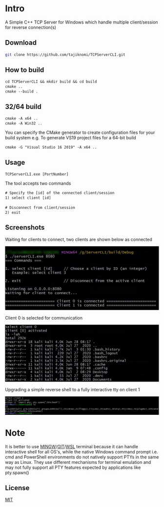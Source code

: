 # Intro

A Simple C++ TCP Server for Windows which handle multiple client/session for reverse connection(s)

## Download

```bash
git clone https://github.com/tajiknomi/TCPServerCLI.git
```
## How to build

```
cd TCPServerCLI && mkdir build && cd build
cmake ..
cmake --build .
```

## 32/64 build

```
cmake -A x64 ..
cmake -A Win32 ..
```

You can specify the CMake generator to create configuration files for your build system e.g. To generate VS19 project files for a 64-bit build

```
cmake -G "Visual Studio 16 2019" -A x64 ..

```
## Usage
```
TCPServerCLI.exe [PortNumber]
```
The tool accepts two commands
```
# Specify the [id] of the connected client/session
1) select client [id]

# Disconnect from client/session
2) exit
```

## Screenshots
Waiting for clients to connect, two clients are shown below as connected

![Alt text](/screenshots/1.JPG?raw=true "Optional Title")

Client 0 is selected for communication

![Alt text](/screenshots/2.JPG?raw=true "Optional Title")

Upgrading a simple reverse shell to a fully interactive tty on client 1

![Alt text](/screenshots/3.JPG?raw=true "Optional Title")

# Note
It is better to use [MINGW](https://www.mingw-w64.org/)/[GIT](https://git-scm.com/download/win)/[WSL](https://learn.microsoft.com/en-us/windows/wsl/about) terminal because it can handle interactive shell for all OS's, while the native Windows command prompt i.e. cmd and PowerShell environments do not natively support PTYs in the same way as Linux. They use different mechanisms for terminal emulation and may not fully support all PTY features expected by applications like pty.spawn()

## License

[MIT](https://choosealicense.com/licenses/mit/)